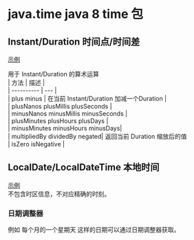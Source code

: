 
# java.time  java 8 time 包

## Instant/Duration 时间点/时间差
[示例](./src/main/java/time/InstantDemo.java)

用于 Instant/Duration 的算术运算   
|    方法    | 描述 |   
| ---------- | ---  |   
| plus minus | 在当前 Instant/Duration 加减一个Duration |  
| plusNanos plusMillis plusSeconds |    
| minusNanos minusMillis minusSeconds |     
| plusMinutes plusHours plusDays |  
| minusMinutes minusHours minusDays|    
| multipliedBy dividedBy negated| 返回当前 Duration 缩放后的值   
| isZero isNegative |

## LocalDate/LocalDateTime 本地时间
[示例](./src/main/java/time/LocalDateDemo.java)    
不包含时区信息，不对应精确的时刻。

### 日期调整器
例如 每个月的一个星期天 这样的日期可以通过日期调整器获取。
